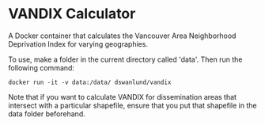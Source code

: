 # VANDIX Calculator

A Docker container that calculates the Vancouver Area Neighborhood Deprivation Index for varying geographies.

To use, make a folder in the current directory called 'data'. Then run the following command:

```
docker run -it -v data:/data/ dswanlund/vandix
```


Note that if you want to calculate VANDIX for dissemination areas that intersect with a particular shapefile, ensure that you put that shapefile in the data folder beforehand.